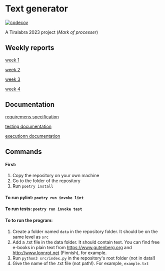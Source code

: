 # Text generator
[![codecov](https://codecov.io/gh/HeljaeRaeisaenen/tiralabra23/branch/main/graph/badge.svg?token=FX8PJ7F1KE)](https://codecov.io/gh/HeljaeRaeisaenen/tiralabra23)

A Tiralabra 2023 project (_Mark of processer_)

## Weekly reports
[week 1](documentation/weekly_reports/week_report1.md)

[week 2](documentation/weekly_reports/week_report2.md)

[week 3](documentation/weekly_reports/week_report3.md)

[week 4](documentation/weekly_reports/week_report4.md)


## Documentation
[requiremens specification](documentation/requirements_specification.md)

[testing documentation](documentation/testing_document.md)

[executionn documentation](documentation/execution_document.md)


## Commands
#### First:
1. Copy the repository on your own machine
2. Go to the folder of the repository
3. Run `poetry install`

#### To run pylint: `poetry run invoke lint`

#### To run tests: `poetry run invoke test` 

#### To to run the program:
1. Create a folder named `data` in the repository folder. It should be on the same level as `src`
2. Add a .txt file in the data folder. It should contain text. You can find free e-books in plain text from https://www.gutenberg.org and http://www.lonnrot.net (Finnish), for example.
3. Run `python3 src/index.py` in the repository's root folder (not in data!)
4. Give the name of the .txt file (not path!). For example, `example.txt`
